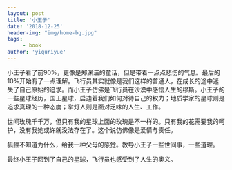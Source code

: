 ```yaml
---
layout: post
title: '小王子'
date: '2018-12-25'
header-img: "img/home-bg.jpg"
tags:
     - book
author: 'yiquriyue'
---
```


小王子看了前90%，更像是郑渊洁的童话，但是带着一点点悲伤的气息。最后的10%开始有了一点理解。飞行员其实就像是我们这样的普通人，在成长的途中迷失了自己原始的追求。而小王子仿佛是飞行员在沙漠中感悟人生的缪斯。小王子的一些星球经历，国王星球，启迪着我们如何对待自己的权力；地质学家的星球则是追求真理的一种态度；掌灯人则是面对乏味的人生、工作。

世间玫瑰千千万，但只有我的星球上面的玫瑰是不一样的。只有我的花需要我的呵护，没有我她或许就没法存在了。这个说仿佛像是爱情与责任。

狐狸不知道为什么，给我一种父母的感觉。教导小王子一些世间事，一些道理。

最终小王子回到了自己的星球，飞行员也感受到了人生的奥义。
